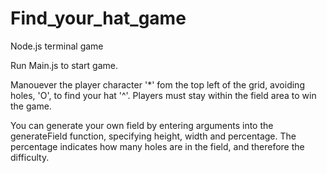 # Find_your_hat_game
Node.js terminal game

Run Main.js to start game.

Manouever the player character '*' fom the top left of the grid, avoiding holes, 'O', to find your hat '^'.
Players must stay within the field area to win the game. 

You can generate your own field by entering arguments into the generateField function, specifying height, width and percentage.
The percentage indicates how many holes are in the field, and therefore the difficulty.

